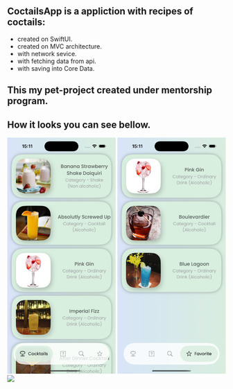 ## CoctailsApp is a appliction with recipes of coctails:

 - created on SwiftUI.
 - created on MVC architecture.
 - with network sevice.
 - with fetching data from api.
 - with saving into Core Data.
   
## This my pet-project created under mentorship program.
## How it looks you can see bellow.



<p align="leading">
  <img src="https://github.com/GRommySwift/CoctailsApp/blob/main/1.png" width="250"/>
  <img src="https://github.com/GRommySwift/CoctailsApp/blob/main/2.png" width="250"/>
  <img src="https://github.com/GRommySwift/CoctailsApp/blob/main/3.gif" width="250"/>
</p>

